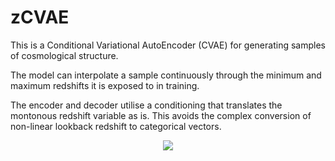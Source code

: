 # zCVAE

This is a Conditional Variational AutoEncoder (CVAE) for generating samples of cosmological structure. 

The model can interpolate a sample continuously through the minimum and maximum redshifts it is exposed to in training.

The encoder and decoder utilise a conditioning that translates the montonous redshift variable as is. This avoids the complex conversion of non-linear lookback redshift to categorical vectors.

<p align="center">
  <img src="https://github.com/homerjed/zCVAE/blob/main/imgs/z_anim.gif" />
</p>

<!--![z_interpolation](https://github.com/homerjed/zCVAE/blob/main/imgs/z_anim.gif)-->
